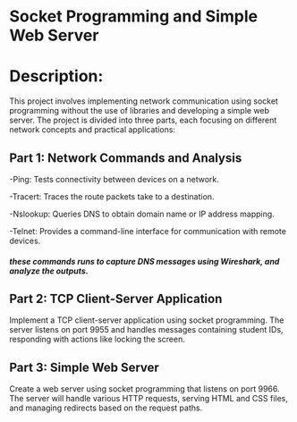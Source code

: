 # Socket Programming and Simple Web Server

# Description:

This project involves implementing network communication using socket programming without the use of libraries and developing a simple web server.
The project is divided into three parts, each focusing on different network concepts and practical applications:

## Part 1: Network Commands and Analysis

-Ping: Tests connectivity between devices on a network.

-Tracert: Traces the route packets take to a destination.

-Nslookup: Queries DNS to obtain domain name or IP address mapping.

-Telnet: Provides a command-line interface for communication with remote devices.

##### these commands runs to capture DNS messages using Wireshark, and analyze the outputs.


## Part 2: TCP Client-Server Application

Implement a TCP client-server application using socket programming.
The server listens on port 9955 and handles messages containing student IDs, responding with actions like locking the screen.


## Part 3: Simple Web Server

Create a web server using socket programming that listens on port 9966.
The server will handle various HTTP requests, serving HTML and CSS files, and managing redirects based on the request paths.
